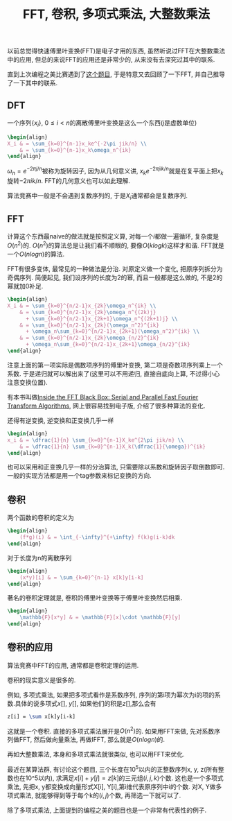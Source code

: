 ﻿---
title: FFT, 卷积, 多项式乘法, 大整数乘法
layout: post
tags: ['public', 'post', 'algorithm', 'ACM/ICPC']
keywords: ['FFT', '快速傅里叶变换', '大整数乘法', 'ACM/ICPC', '多项式乘法']
mathjax: true
time: 2013-06-26 20:35
---

以前总觉得快速傅里叶变换(FFT)是电子才用的东西, 虽然听说过FFT在大整数乘法中的应用, 但总的来说FFT的应用还是非常少的, 从来没有去深究过其中的联系.

直到上次编程之美比赛遇到了[这个题目](/posts/minimal-hamming-distance-substring/), 于是特意又去回顾了一下FFT, 并自己推导了一下其中的联系.

## DFT

一个序列{$x_i$}, $0\leq i<n$的离散傅里叶变换是这么一个东西($j$是虚数单位)

``` latex
\begin{align}
X_i & = \sum_{k=0}^{n-1}x_ke^{-2\pi jik/n} \\
    & = \sum_{k=0}^{n-1}x_k\omega_n^{ik}
\end{align}
```
$\omega_n = e^{-2\pi j/n}$被称为旋转因子, 因为从几何意义讲, $x_ke^{-2\pi jik/n}$就是在复平面上把$x_k$旋转$-2\pi ik/n$. FFT的几何意义也可以如此理解.

算法竞赛中一般是不会遇到复数序列的, 于是$X_i$通常都会是复数序列. 

## FFT

计算这个东西最naive的做法就是按照定义算, 对每一个$i$都做一遍循环, 复杂度是$O(n^2)$的. $O(n^2)$的算法总是让我们看不顺眼的, 要像$O(klogk)$这样才和谐. FFT就是一个$O(nlogn)$的算法.

FFT有很多变体, 最常见的一种做法是分治. 对原定义做一个变化, 把原序列拆分为奇偶序列. 简便起见, 我们设序列的长度为2的幂, 而且一般都是这么做的, 不是2的幂就加0补足.

``` latex
\begin{align}
X_i & = \sum_{k=0}^{n/2-1}x_{2k}\omega_n^{ik} \\
    & = \sum_{k=0}^{n/2-1}x_{2k}\omega_n^{(2k)j} 
      + \sum_{k=0}^{n/2-1}x_{2k+1}\omega_n^{(2k+1)j} \\
    & = \sum_{k=0}^{n/2-1}x_{2k}(\omega_n^2)^{ik} 
      + \omega_n\sum_{k=0}^{n/2-1}x_{2k+1}(\omega_n^2)^{ik} \\
    & = \sum_{k=0}^{n/2-1}x_{2k}\omega_{n/2}^{ik} 
      + \omega_n\sum_{k=0}^{n/2-1}x_{2k+1}\omega_{n/2}^{ik}
\end{align}
```

注意上面的第一项实际是偶数项序列的傅里叶变换, 第二项是奇数项序列乘上一个系数. 于是递归就可以解出来了(这里可以不用递归, 直接自底向上算, 不过得小心注意变换位置).

有本书叫做[Inside the FFT Black Box: Serial and Parallel Fast Fourier Transform Algorithms](http://www.amazon.com/Inside-FFT-Black-Box-Computational/dp/0849302706), 网上很容易找到电子版, 介绍了很多种算法的变化.

还得有逆变换, 逆变换和正变换几乎一样

``` latex
\begin{align}
x_i & = \dfrac{1}{n} \sum_{k=0}^{n-1}X_ke^{2\pi jik/n} \\
    & = \dfrac{1}{n} \sum_{k=0}^{n-1}X_k(\dfrac{1}{\omega})^{ik}
\end{align}
```

也可以采用和正变换几乎一样的分治算法, 只需要除以系数和旋转因子取倒数即可. 一般的实现方法都是用一个tag参数来标记变换的方向.

## 卷积

两个函数的卷积的定义为

``` latex
\begin{align}
    (f*g)(i) & = \int_{-\infty}^{+\infty} f(k)g(i-k)dk
\end{align}
```

对于长度为n的离散序列

``` latex
\begin{align}
    (x*y)[i] & = \sum_{k=0}^{n-1} x[k]y[i-k]
\end{align}
```

著名的卷积定理就是, 卷积的傅里叶变换等于傅里叶变换然后相乘.


``` latex
\begin{align}
    \mathbb{F}[x*y] & = \mathbb{F}[x]\cdot \mathbb{F}[y]
\end{align}
```

## 卷积的应用

算法竞赛中FFT的应用, 通常都是卷积定理的运用.

卷积的现实意义是很多的.

例如, 多项式乘法, 如果把多项式看作是系数序列, 序列的第i项为幂次为i的项的系数.具体的说多项式$x[]$, $y[]$, 如果他们的积是$z[]$,那么会有

``` latex
z[i] = \sum x[k]y[i-k]
```

这就是一个卷积. 直接的多项式乘法展开是$O(n^2)$的. 如果用FFT来做, 先对系数序列做FFT, 然后做向量乘法, 再做IFFT, 那么就是$O(nlogn)$的.

再如大整数乘法, 本身和多项式乘法就很类似, 也可以用FFT来优化.

最近在某算法群, 有讨论这个题目, 三个长度在$10^5$以内的正整数序列x, y, z(所有整数也在10^5以内), 求满足$x[i]+y[j]=z[k]$的三元组$(i,j,k)$个数. 这也是一个多项式乘法, 先把x, y都变换成向量形式X[i], Y[i],第i维代表原序列中i的个数. 对X, Y做多项式乘法, 就能够得到等于每个k的$(i,j)$个数, 再筛选一下就可以了.

除了多项式乘法, 上面提到的编程之美的题目也是一个非常有代表性的例子.
